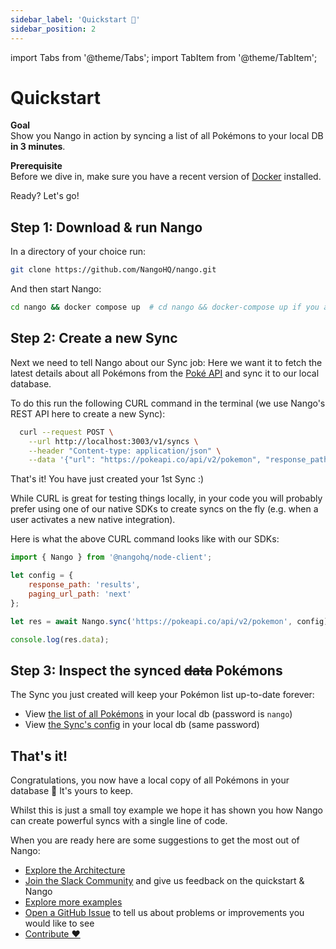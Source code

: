 ```yaml
---
sidebar_label: 'Quickstart 🚀'
sidebar_position: 2
---
```


import Tabs from '@theme/Tabs';
import TabItem from '@theme/TabItem';

# Quickstart

**Goal**  
Show you Nango in action by syncing a list of all Pokémons to your local DB **in 3 minutes**.

**Prerequisite**  
Before we dive in, make sure you have a recent version of [Docker](https://www.docker.com/products/docker-desktop/) installed.

Ready? Let's go!

## Step 1: Download & run Nango

In a directory of your choice run:

```bash
git clone https://github.com/NangoHQ/nango.git
```

And then start Nango:
```bash
cd nango && docker compose up  # cd nango && docker-compose up if you are on an older version of docker
```

## Step 2: Create a new Sync

Next we need to tell Nango about our Sync job: Here we want it to fetch the latest details about all Pokémons from the [Poké API](https://pokeapi.co/) and sync it to our local database.

To do this run the following CURL command in the terminal (we use Nango's REST API here to create a new Sync):

```bash
  curl --request POST \
    --url http://localhost:3003/v1/syncs \
    --header "Content-type: application/json" \
    --data '{"url": "https://pokeapi.co/api/v2/pokemon", "response_path": "results", "paging_url_path":"next"}'
```

That's it! You have just created your 1st Sync :)

While CURL is great for testing things locally, in your code you will probably prefer using one of our native SDKs to create syncs on the fly (e.g. when a user activates a new native integration).

Here is what the above CURL command looks like with our SDKs:
<Tabs groupId="programming-language">

  <TabItem value="node" label="Node SDK">

```js
import { Nango } from '@nangohq/node-client';

let config = {
    response_path: 'results',
    paging_url_path: 'next'
};

let res = await Nango.sync('https://pokeapi.co/api/v2/pokemon', config);

console.log(res.data);
```
  </TabItem>
</Tabs>


## Step 3: Inspect the synced ~~data~~ Pokémons

The Sync you just created will keep your Pokémon list up-to-date forever:
- View [the list of all Pokémons](http://localhost:8080/?pgsql=nango-db&username=nango&db=nango&ns=public&select=_nango_raw) in your local db (password is `nango`)
- View [the Sync's config](http://localhost:8080/?pgsql=nango-db&username=nango&db=nango&ns=public&select=_nango_syncs) in your local db (same password)


## That's it!

Congratulations, you now have a local copy of all Pokémons in your database 🎉 It's yours to keep.

Whilst this is just a small toy example we hope it has shown you how Nango can create powerful syncs with a single line of code.

When you are ready here are some suggestions to get the most out of Nango:
* [Explore the Architecture](architecture.md)
* [Join the Slack Community](https://nango.dev/slack) and give us feedback on the quickstart & Nango
* [Explore more examples](real-world-examples.md)
* [Open a GitHub Issue](https://github.com/NangoHQ/nango/issues/new) to tell us about problems or improvements you would like to see
* [Contribute ❤️](contributing.md)

